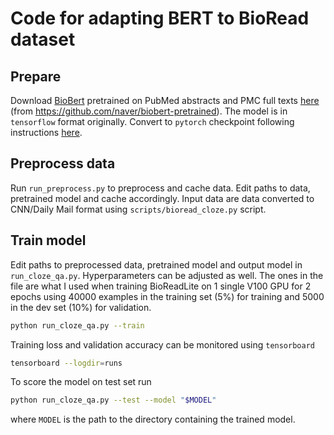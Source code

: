# Code for adapting BERT to BioRead dataset

## Prepare

Download [BioBert](https://arxiv.org/abs/1901.08746) pretrained on PubMed abstracts and PMC full texts [here](https://drive.google.com/file/d/1jGUu2dWB1RaeXmezeJmdiPKQp3ZCmNb7/view?usp=sharing) (from https://github.com/naver/biobert-pretrained). The model is in `tensorflow` format originally. Convert to `pytorch` checkpoint following instructions [here](https://huggingface.co/transformers/converting_tensorflow_models.html).

## Preprocess data

Run `run_preprocess.py` to preprocess and cache data. Edit paths to data, pretrained model and cache accordingly. Input data are data converted to CNN/Daily Mail format using `scripts/bioread_cloze.py` script.

## Train model

Edit paths to preprocessed data, pretrained model and output model in `run_cloze_qa.py`. Hyperparameters can be adjusted as well. The ones in the file are what I used when training BioReadLite on 1 single V100 GPU for 2 epochs using 40000 examples in the training set (5%) for training and 5000 in the dev set (10%) for validation.

```sh
python run_cloze_qa.py --train
```

Training loss and validation accuracy can be monitored using `tensorboard`

```sh
tensorboard --logdir=runs
```

To score the model on test set run

```sh
python run_cloze_qa.py --test --model "$MODEL"
```

where `MODEL` is the path to the directory containing the trained model.
